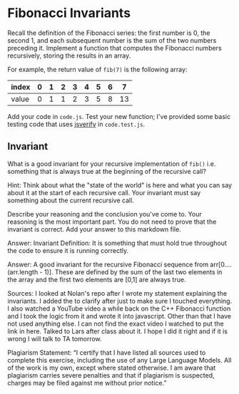 # Fibonacci Invariants

Recall the definition of the Fibonacci series: the first number is 0, the second
1, and each subsequent number is the sum of the two numbers preceding it.
Implement a function that computes the Fibonacci numbers recursively, storing
the results in an array.

For example, the return value of `fib(7)` is the following array:

| index |  0  |  1  |  2  |  3  |  4  |  5  |  6  |  7  |
| ----- | --- | --- | --- | --- | --- | --- | --- | --- |
| value |  0  |  1  |  1  |  2  |  3  |  5  |  8  |  13 |

Add your code in `code.js`. Test your new function; I've provided some basic
testing code that uses [jsverify](https://jsverify.github.io/) in
`code.test.js`.

## Invariant

What is a good invariant for your recursive implementation of `fib()`
i.e. something that is always true at the beginning of the recursive call?

Hint: Think about what the "state of the world" is here and what you can say
about it at the start of each recursive call. Your invariant must say something
about the current recursive call.

Describe your reasoning and the conclusion you've come to. Your reasoning is the
most important part. You do not need to prove that the invariant is correct. Add
your answer to this markdown file.


Answer: 
Invariant Definition: 
It is something that must hold true throughout the code to ensure it is running correctly. 

Answer: 
A good invariant for the recursive Fibonacci sequence from arr[0....(arr.length - 1)]. These are defined by the sum of the last two elements in the array and the first two elements are [0,1] are always true. 

Sources: 
I looked at Nolan's repo after I wrote my statement explaining the invariants. I added the to clarify after just to make sure I touched everything. I also watched a YouTube video a while back on the C++ Fibonacci function and I took the logic from it and wrote it into javascript. Other than that I have not used anything else. I can not find the exact video I watched to put the link in here. Talked to Lars after class about it. I hope I did it right and if it is wrong I will talk to TA tomorrow. 

Plagiarism Statement: 
“I certify that I have listed all sources used to complete this exercise, including the use of any Large Language Models. All of the work is my own, except where stated otherwise. I am aware that plagiarism carries severe penalties and that if plagiarism is suspected, charges may be filed against me without prior notice.”

